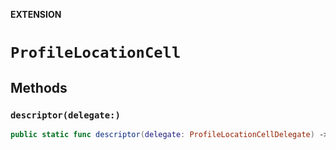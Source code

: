 **EXTENSION**

# `ProfileLocationCell`

## Methods
### `descriptor(delegate:)`

```swift
public static func descriptor(delegate: ProfileLocationCellDelegate) -> ItemCellConfigurator<ProfileLocationItem, ProfileLocationCell>
```
